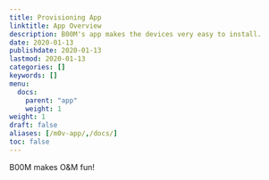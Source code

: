```yaml
---
title: Provisioning App
linktitle: App Overview
description: B00M's app makes the devices very easy to install.
date: 2020-01-13
publishdate: 2020-01-13
lastmod: 2020-01-13
categories: []
keywords: []
menu:
  docs:
    parent: "app"
    weight: 1
weight: 1
draft: false
aliases: [/m0v-app/,/docs/]
toc: false
---
```


B00M makes O&M fun! 
